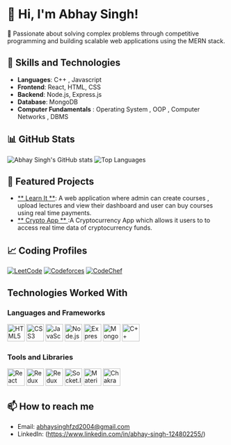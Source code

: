 # 👋 Hi, I'm Abhay Singh!

🚀 Passionate about solving complex problems through competitive programming and building scalable web applications using the MERN stack.


## 🚀 Skills and Technologies
- **Languages**:  C++ , Javascript
- **Frontend**: React, HTML, CSS
- **Backend**: Node.js, Express.js
- **Database**: MongoDB
- **Computer Fundamentals** : Operating System , OOP , Computer Networks , DBMS

## 📊 GitHub Stats
![Abhay Singh's GitHub stats](https://github-readme-stats.vercel.app/api?username=Abhay-Singh245&show_icons=true&theme=radical)
![Top Languages](https://github-readme-stats.vercel.app/api/top-langs/?username=Abhay-Singh245&layout=compact&theme=radical)

## 🌟 Featured Projects
- [** Learn It **](https://github.com/Abhay-Singh245/LearnIt_Frontend): A web application where admin can create courses , upload lectures and view their dashboard and user can buy courses using real time
payments.
- [** Crypto App ** ](https://github.com/Abhay-Singh245/My-First-App):A Cryptocurrency App which allows it users to to access real time data of cryptocurrency funds.

## 📈 Coding Profiles

[![LeetCode](https://img.shields.io/badge/LeetCode-FSPINDLE-orange?logo=leetcode&logoColor=white)](https://leetcode.com/u/FSPINDLE/)
[![Codeforces](https://img.shields.io/badge/Codeforces-245_NIRMAL_veer-blue?logo=codeforces&logoColor=white)](https://codeforces.com/profile/245_NIRMAL_veer)
[![CodeChef](https://img.shields.io/badge/CodeChef-abhay_singh245-brown?logo=codechef&logoColor=white)](https://www.codechef.com/users/abhay_singh245)

## Technologies Worked With

### Languages and Frameworks
<p align="left">
  <img src="https://cdn.jsdelivr.net/gh/devicons/devicon/icons/html5/html5-original.svg" alt="HTML5" width="40" height="40"/>
  <img src="https://cdn.jsdelivr.net/gh/devicons/devicon/icons/css3/css3-original.svg" alt="CSS3" width="40" height="40"/>
  <img src="https://cdn.jsdelivr.net/gh/devicons/devicon/icons/javascript/javascript-original.svg" alt="JavaScript" width="40" height="40"/>
  <img src="https://cdn.jsdelivr.net/gh/devicons/devicon/icons/nodejs/nodejs-original.svg" alt="Node.js" width="40" height="40"/>
  <img src="https://cdn.jsdelivr.net/gh/devicons/devicon/icons/express/express-original.svg" alt="Express.js" width="40" height="40"/>
  <img src="https://cdn.jsdelivr.net/gh/devicons/devicon/icons/mongodb/mongodb-original.svg" alt="MongoDB" width="40" height="40"/>
  <img src="https://cdn.jsdelivr.net/gh/devicons/devicon/icons/cplusplus/cplusplus-original.svg" alt="C++" width="40" height="40"/>
</p>

### Tools and Libraries
<p align="left">
  <img src="https://cdn.jsdelivr.net/gh/devicons/devicon/icons/react/react-original.svg" alt="React" width="40" height="40"/>
  <img src="https://cdn.jsdelivr.net/gh/devicons/devicon/icons/redux/redux-original.svg" alt="Redux" width="40" height="40"/>
  <img src="https://cdn.jsdelivr.net/gh/devicons/devicon/icons/redux/redux-original.svg" alt="Redux Toolkit Query" width="40" height="40"/>
  <img src="https://cdn.jsdelivr.net/gh/devicons/devicon/icons/socketio/socketio-original.svg" alt="Socket.IO" width="40" height="40"/>
  <img src="https://cdn.jsdelivr.net/npm/@mui/material/umd/material-ui.development.svg" alt="Material-UI" width="40" height="40"/>
  <img src="https://cdn.jsdelivr.net/gh/chakra-ui/chakra-ui/logo.svg" alt="Chakra UI" width="40" height="40"/>
</p>

## 📫 How to reach me
- Email: [abhaysinghfzd2004@gmail.com](mailto:abhaysinghfzd2004@gmail.com)
- LinkedIn: (https://www.linkedin.com/in/abhay-singh-124802255/)


